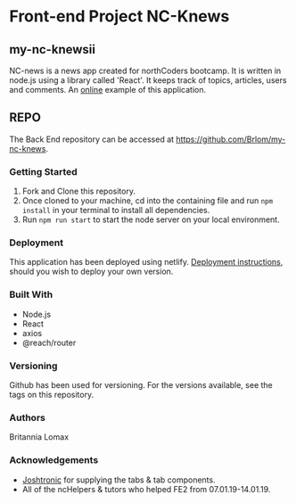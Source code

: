 # Front-end Project NC-Knews

## **my-nc-knewsii**
NC-news is a news app created for northCoders bootcamp. It is written in node.js using a library called 'React'. It keeps track of topics, articles, users and comments. An [online](https://my-nc-newsii.netlify.com) example of this application.

## REPO

The Back End repository can be accessed at https://github.com/Brlom/my-nc-knews. 

### Getting Started

1. Fork and Clone this repository.
2. Once cloned to your machine, cd into the containing file and run `npm install` in your terminal to install all dependencies.
3. Run `npm run start` to start the node server on your local environment. 

### Deployment

This application has been deployed using netlify. [Deployment instructions](https://facebook.github.io/create-react-app/docs/deployment), should you wish to deploy your own version. 

### Built With
- Node.js 
- React
- axios
- @reach/router

### Versioning
Github has been used for versioning. For the versions available, see the tags on this repository.

### Authors
Britannia Lomax

### Acknowledgements
- [Joshtronic](https://alligator.io/react/tabs-component/) for supplying the tabs & tab components.
- All of the ncHelpers & tutors who helped FE2 from 07.01.19-14.01.19.

